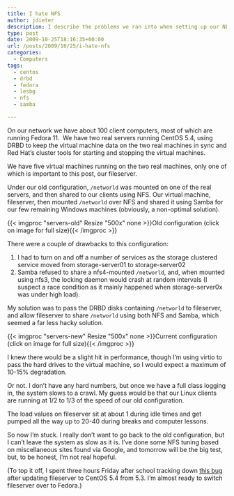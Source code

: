 ```yaml
---
title: I hate NFS
author: jdieter
description: I describe the problems we ran into when setting up our NFS servers
type: post
date: 2009-10-25T18:16:35+00:00
url: /posts/2009/10/25/i-hate-nfs
categories:
  - Computers
tags:
  - centos
  - drbd
  - fedora
  - lesbg
  - nfs
  - samba

---
```

On our network we have about 100 client computers, most of which are running Fedora 11.  We have two real servers running CentOS 5.4, using DRBD to keep the virtual machine data on the two real machines in sync and Red Hat&#8217;s cluster tools for starting and stopping the virtual machines.

We have five virtual machines running on the two real machines, only one of which is important to this post, our fileserver.

Under our old configuration, `/networld` was mounted on one of the real servers, and then shared to our clients using NFS. Our virtual machine, fileserver, then mounted `/networld` over NFS and shared it using Samba for our few remaining Windows machines (obviously, a non-optimal solution).

{{< imgproc "servers-old" Resize "500x" none >}}Old configuration (click on image for full size){{< /imgproc >}}

There were a couple of drawbacks to this configuration:

  1. I had to turn on and off a number of services as the storage clustered service moved from storage-server01 to storage-server02
  2. Samba refused to share a nfs4-mounted `/networld`, and, when mounted using nfs3, the locking daemon would crash at random intervals (I suspect a race condition as it mainly happened when storage-server0x was under high load).

My solution was to pass the DRBD disks containing `/networld` to fileserver, and allow fileserver to share `/networld` using both NFS and Samba, which seemed a far less hacky solution.

{{< imgproc "servers-new" Resize "500x" none >}}Current configuration (click on image for full size){{< /imgproc >}}

I knew there would be a slight hit in performance, though I&#8217;m using virtio to pass the hard drives to the virtual machine, so I would expect a maximum of 10-15% degradation.

Or not. I don&#8217;t have any hard numbers, but once we have a full class logging in, the system slows to a crawl. My guess would be that our Linux clients are running at 1/2 to 1/3 of the speed of our old configuration.

The load values on fileserver sit at about 1 during idle times and get pumped all the way up to 20-40 during breaks and computer lessons.

So now I&#8217;m stuck. I really don&#8217;t want to go back to the old configuration, but I can&#8217;t leave the system as slow as it is. I&#8217;ve done some NFS tuning based on miscellaneous sites found via Google, and tomorrow will be the big test, but, to be honest, I&#8217;m not real hopeful. 

(To top it off, I spent three hours Friday after school tracking down [this bug][3] after updating fileserver to CentOS 5.4 from 5.3. I&#8217;m almost ready to switch fileserver over to Fedora.)

 [3]: https://bugzilla.redhat.com/show_bug.cgi?id=524520

